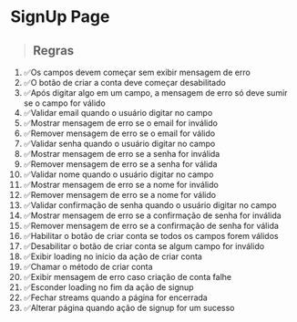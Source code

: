 # SignUp Page

>## Regras

1. ✅Os campos devem começar sem exibir mensagem de erro
2. ✅O botão de criar a conta deve começar desabilitado
3. ✅Após digitar algo em um campo, a mensagem de erro só deve sumir se o campo for válido
4. ✅Validar email quando o usuário digitar no campo
5. ✅Mostrar mensagem de erro se o email for inválido
6. ✅Remover mensagem de erro se o email for válido
7. ✅Validar senha quando o usuário digitar no campo
8. ✅Mostrar mensagem de erro se a senha for inválida
9. ✅Remover mensagem de erro se a senha for válida
10. ✅Validar nome quando o usuário digitar no campo
11. ✅Mostrar mensagem de erro se a nome for inválido
12. ✅Remover mensagem de erro se a nome for válido
13. ✅Validar confirmação de senha quando o usuário digitar no campo
14. ✅Mostrar mensagem de erro se a confirmação de senha for inválida
15. ✅Remover mensagem de erro se a confirmação de senha for válida
16. ✅Habilitar o botão de criar conta se todos os campos forem válidos
17. ✅Desabilitar o botão de criar conta se algum campo for inválido
18. ✅Exibir loading no início da ação de criar conta
19. ✅Chamar o método de criar conta
20. ✅Exibir mensagem de erro caso criação de conta falhe
21. ✅Esconder loading no fim da ação de signup
22. ✅Fechar streams quando a página for encerrada
23. ✅Alterar página quando ação de signup for um sucesso